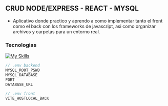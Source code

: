 ## CRUD NODE/EXPRESS - REACT - MYSQL

- Aplicativo donde practico y aprendo a como implementar tanto el front como el back con los frameworks de javascript, asi como organizar archivos y carpetas para un entorno real.

### Tecnologias
[![My Skills](https://skillicons.dev/icons?i=nodejs,expressjs,react,typescript,docker,mysql&perline=6)](https://skillicons.dev)



```ts
// .env backend
MYSQL_ROOT_PSWD
MYSQL_DATABASE
PORT
DATABASE_URL
```
```ts
// .env front
VITE_HOSTLOCAL_BACK
```